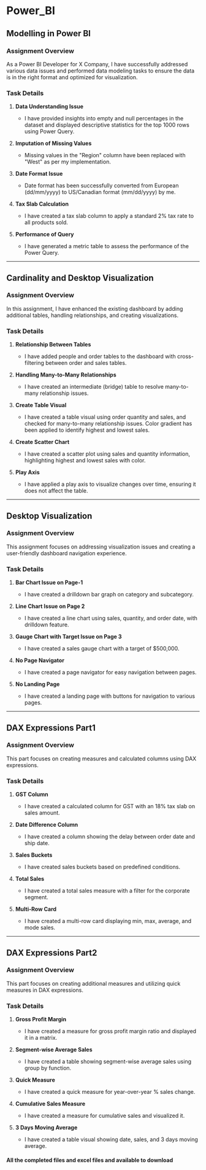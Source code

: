 # Power_BI



## Modelling in Power BI

### Assignment Overview

As a Power BI Developer for X Company, I have successfully addressed various data issues and performed data modeling tasks to ensure the data is in the right format and optimized for visualization.

### Task Details

1. **Data Understanding Issue**
   - I have provided insights into empty and null percentages in the dataset and displayed descriptive statistics for the top 1000 rows using Power Query.

2. **Imputation of Missing Values**
   - Missing values in the "Region" column have been replaced with "West" as per my implementation.

3. **Date Format Issue**
   - Date format has been successfully converted from European (dd/mm/yyyy) to US/Canadian format (mm/dd/yyyy) by me.

4. **Tax Slab Calculation**
   - I have created a tax slab column to apply a standard 2% tax rate to all products sold.

5. **Performance of Query**
   - I have generated a metric table to assess the performance of the Power Query.

---

## Cardinality and Desktop Visualization

### Assignment Overview

In this assignment, I have enhanced the existing dashboard by adding additional tables, handling relationships, and creating visualizations.

### Task Details

1. **Relationship Between Tables**
   - I have added people and order tables to the dashboard with cross-filtering between order and sales tables.

2. **Handling Many-to-Many Relationships**
   - I have created an intermediate (bridge) table to resolve many-to-many relationship issues.

3. **Create Table Visual**
   - I have created a table visual using order quantity and sales, and checked for many-to-many relationship issues. Color gradient has been applied to identify highest and lowest sales.

4. **Create Scatter Chart**
   - I have created a scatter plot using sales and quantity information, highlighting highest and lowest sales with color.

5. **Play Axis**
   - I have applied a play axis to visualize changes over time, ensuring it does not affect the table.


---

## Desktop Visualization

### Assignment Overview

This assignment focuses on addressing visualization issues and creating a user-friendly dashboard navigation experience.

### Task Details

1. **Bar Chart Issue on Page-1**
   - I have created a drilldown bar graph on category and subcategory.

2. **Line Chart Issue on Page 2**
   - I have created a line chart using sales, quantity, and order date, with drilldown feature.

3. **Gauge Chart with Target Issue on Page 3**
   - I have created a sales gauge chart with a target of $500,000.

4. **No Page Navigator**
   - I have created a page navigator for easy navigation between pages.

5. **No Landing Page**
   - I have created a landing page with buttons for navigation to various pages.


---

## DAX Expressions Part1

### Assignment Overview

This part focuses on creating measures and calculated columns using DAX expressions.

### Task Details

1. **GST Column**
   - I have created a calculated column for GST with an 18% tax slab on sales amount.

2. **Date Difference Column**
   - I have created a column showing the delay between order date and ship date.

3. **Sales Buckets**
   - I have created sales buckets based on predefined conditions.

4. **Total Sales**
   - I have created a total sales measure with a filter for the corporate segment.

5. **Multi-Row Card**
   - I have created a multi-row card displaying min, max, average, and mode sales.


---

## DAX Expressions Part2

### Assignment Overview

This part focuses on creating additional measures and utilizing quick measures in DAX expressions.

### Task Details

1. **Gross Profit Margin**
   - I have created a measure for gross profit margin ratio and displayed it in a matrix.

2. **Segment-wise Average Sales**
   - I have created a table showing segment-wise average sales using group by function.

3. **Quick Measure**
   - I have created a quick measure for year-over-year % sales change.

4. **Cumulative Sales Measure**
   - I have created a measure for cumulative sales and visualized it.

5. **3 Days Moving Average**
   - I have created a table visual showing date, sales, and 3 days moving average.



#### All the completed files and excel files and available to download 
